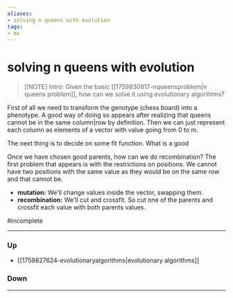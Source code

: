 ```yaml
---
aliases:
- solving n queens with evolution
tags:
- ms
---
```

# solving n queens with evolution
> [!NOTE] Intro: 
> Given the basic [[1759830817-nqueensproblem|n queens problem]], how can we solve it using evolutionary algorihtms?

First of all we need to transform the genotype (chess board) into a phenotype. 
A good way of doing so appears after realizing that queens cannot be in the same column|row by definition. Then we can just represent each column as elements of a vector with value going from 0 to m.

The next thing is to decide on some fit function. What is a good 

Once we have chosen good parents, how can we do recombination? 
The first problem that appears is with the restrictions on positions. We cannot have two positions with the same value as they would be on the same row and that cannot be. 
- **mutation:** We'll change values inside the vector, swapping them. 
- **recombination:** We'll cut and crossfit. So cut one of the parents and crossfit each value with both parents values. 

#incomplete 
***
### Up
- [[1759827624-evolutionaryalgorithms|evolutionary algorithms]]
### Down
***

